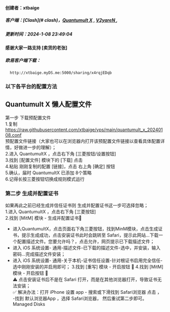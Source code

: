 #### 创建者：xtbaige  
##### 客户端：[Clash](# clash)，[Quantumult X](#quantumult-x) , [V2yareN ](#v2yaren),
##### 更新时间：2024-1-08 23:49:04
#### 感谢大家一路支持 [卖货的老张]  
##### 欧易客户端下载：  
      http://xtbaige.myDS.me:5000/sharing/x4rqjEDqb

### 以下各平台的配置方法
   ## Quantumult X 懒人配置文件
第一步 下载预配置文件  
1.复制 https://raw.githubusercontent.com/xtbaige/vps/main/quantumult_x_20240108.conf  
      预配置文件链接（大家也可以在浏览器内打开该预配置文件链接以查看具体配置详情，好做进一步的理解）；  
2.进入 QuantumultX ，点击右下角 [三菱按钮/设置按钮]  
3.找到 [配置文件] 模块下的 [下载] 点击  
4.粘贴 刚刚复制的配置 [链接]，点击 右上角 [确定] 按钮  
5.确认，届时 QuantumultX 已添加 8个策略  
6.记得长按三菱按钮切换成规则模式运行  

### 第二步 生成并配置证书   
如果再此之前已经生成并信任证书则 生成并配置证书这一步可选择忽略；   
1.进入 QuantumultX ，点击右下角 [三菱按钮]  
2.找到 [MitM] 模块 - 生成并配置证书📄  
+ 进入QuantumultX，点击页面右下角三菱按钮，找到MinM模块，点击生成证书，提示生成成功，点击安装证书此时会跳转至 Safari，提示此网站...下载一个配置描述文件。您要允许吗？，点击允许，网页提示已下载描述文件；
+ 进入 iOS 系统设置- 通用-描述文件-已下载的描述文件-选中，并安装，输入密码...完成描述文件安装；
+ 进入 iOS 系统设置- 通用-关于本机-证书信任设置-针对根证书启用完全信任-选中刚刚安装的并启用即可；
3.找到 [重写] 模块 - 开启按钮 🔘
4.找到 [MitM] 模块 - 开启按钮 🔘  
⚠️ 点击安装证书后不是在 Safari 打开，而是在其他浏览器打开，导致证书无法安装；    
✅ 解决办法：打开 iPhone 设置 app - 搜索或下滑找到 Safari浏览器 点击 ， -找到 默认浏览器App ，选择 Safari浏览器， 然后重试第二步即可。
Managed Disks
